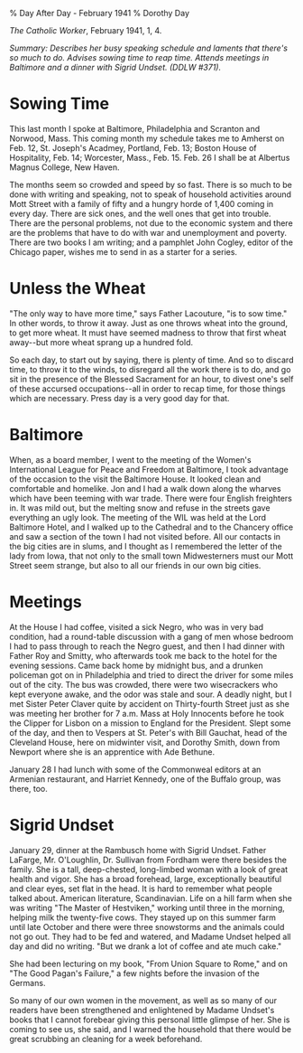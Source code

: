 % Day After Day - February 1941
% Dorothy Day

*The Catholic Worker*, February 1941, 1, 4.

*Summary: Describes her busy speaking schedule and laments that there's
so much to do. Advises sowing time to reap time. Attends meetings in
Baltimore and a dinner with Sigrid Undset. (DDLW \#371).*

Sowing Time
===
This last month I spoke at Baltimore, Philadelphia and Scranton and
Norwood, Mass. This coming month my schedule takes me to Amherst on Feb.
12, St. Joseph's Acadmey, Portland, Feb. 13; Boston House of
Hospitality, Feb. 14; Worcester, Mass., Feb. 15. Feb. 26 I shall be at
Albertus Magnus College, New Haven.

The months seem so crowded and speed by so fast. There is so much to be
done with writing and speaking, not to speak of household activities
around Mott Street with a family of fifty and a hungry horde of 1,400
coming in every day. There are sick ones, and the well ones that get
into trouble. There are the personal problems, not due to the economic
system and there are the problems that have to do with war and
unemployment and poverty. There are two books I am writing; and a
pamphlet John Cogley, editor of the Chicago paper, wishes me to send in
as a starter for a series.

Unless the Wheat
===

"The only way to have more time," says Father Lacouture, "is to sow
time." In other words, to throw it away. Just as one throws wheat into
the ground, to get more wheat. It must have seemed madness to throw that
first wheat away--but more wheat sprang up a hundred fold.

So each day, to start out by saying, there is plenty of time. And so to
discard time, to throw it to the winds, to disregard all the work there
is to do, and go sit in the presence of the Blessed Sacrament for an
hour, to divest one's self of these accursed occupations--all in order
to recap time, for those things which are necessary. Press day is a very
good day for that.

Baltimore
===

When, as a board member, I went to the meeting of the Women's
International League for Peace and Freedom at Baltimore, I took
advantage of the occasion to the visit the Baltimore House. It looked
clean and comfortable and homelike. Jon and I had a walk down along the
wharves which have been teeming with war trade. There were four English
freighters in. It was mild out, but the melting snow and refuse in the
streets gave everything an ugly look. The meeting of the WIL was held at
the Lord Baltimore Hotel, and I walked up to the Cathedral and to the
Chancery office and saw a section of the town I had not visited before.
All our contacts in the big cities are in slums, and I thought as I
remembered the letter of the lady from Iowa, that not only to the small
town Midwesterners must our Mott Street seem strange, but also to all
our friends in our own big cities.

Meetings
===

At the House I had coffee, visited a sick Negro, who was in very bad
condition, had a round-table discussion with a gang of men whose bedroom
I had to pass through to reach the Negro guest, and then I had dinner
with Father Roy and Smitty, who afterwards took me back to the hotel for
the evening sessions. Came back home by midnight bus, and a drunken
policeman got on in Philadelphia and tried to direct the driver for some
miles out of the city. The bus was crowded, there were two wisecrackers
who kept everyone awake, and the odor was stale and sour. A deadly
night, but I met Sister Peter Claver quite by accident on Thirty-fourth
Street just as she was meeting her brother for 7 a.m. Mass at Holy
Innocents before he took the Clipper for Lisbon on a mission to England
for the President. Slept some of the day, and then to Vespers at St.
Peter's with Bill Gauchat, head of the Cleveland House, here on
midwinter visit, and Dorothy Smith, down from Newport where she is an
apprentice with Ade Bethune.

January 28 I had lunch with some of the Commonweal editors at an
Armenian restaurant, and Harriet Kennedy, one of the Buffalo group, was
there, too.

Sigrid Undset
===

January 29, dinner at the Rambusch home with Sigrid Undset. Father
LaFarge, Mr. O'Loughlin, Dr. Sullivan from Fordham were there besides
the family. She is a tall, deep-chested, long-limbed woman with a look
of great health and vigor. She has a broad forehead, large,
exceptionally beautiful and clear eyes, set flat in the head. It is hard
to remember what people talked about. American literature, Scandinavian.
Life on a hill farm when she was writing "The Master of Hestviken,"
working until three in the morning, helping milk the twenty-five cows.
They stayed up on this summer farm until late October and there were
three snowstorms and the animals could not go out. They had to be fed
and watered, and Madame Undset helped all day and did no writing. "But
we drank a lot of coffee and ate much cake."

She had been lecturing on my book, "From Union Square to Rome," and on
"The Good Pagan's Failure," a few nights before the invasion of the
Germans.

So many of our own women in the movement, as well as so many of our
readers have been strengthened and enlightened by Madame Undset's books
that I cannot forebear giving this personal little glimpse of her. She
is coming to see us, she said, and I warned the household that there
would be great scrubbing an cleaning for a week beforehand.
